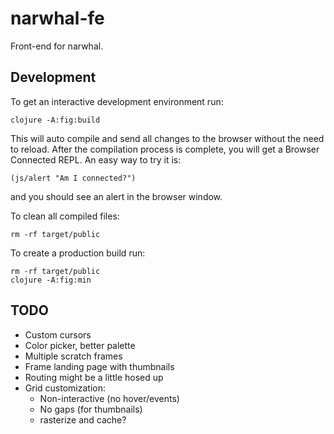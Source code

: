 # narwhal-fe

Front-end for narwhal.

## Development

To get an interactive development environment run:

    clojure -A:fig:build

This will auto compile and send all changes to the browser without the
need to reload. After the compilation process is complete, you will
get a Browser Connected REPL. An easy way to try it is:

    (js/alert "Am I connected?")

and you should see an alert in the browser window.

To clean all compiled files:

    rm -rf target/public

To create a production build run:

	rm -rf target/public
	clojure -A:fig:min

## TODO

- Custom cursors
- Color picker, better palette
- Multiple scratch frames
- Frame landing page with thumbnails
- Routing might be a little hosed up
- Grid customization:
  - Non-interactive (no hover/events)
  - No gaps (for thumbnails)
  - rasterize and cache?
